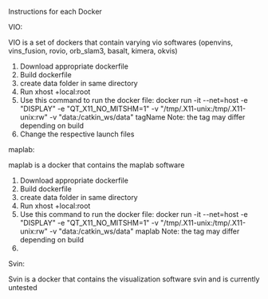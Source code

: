 Instructions for each Docker

VIO:

VIO is a set of dockers that contain varying vio softwares (openvins, vins_fusion, rovio, orb_slam3, basalt, kimera, okvis)
1. Download appropriate dockerfile
2. Build dockerfile
3. create data folder in same directory
4. Run xhost +local:root
5. Use this command to run the docker file: docker run -it --net=host -e "DISPLAY" -e "QT_X11_NO_MITSHM=1" -v "/tmp/.X11-unix:/tmp/.X11-unix:rw" -v "data:/catkin_ws/data" tagName
Note: the tag may differ depending on build
6. Change the respective launch files

maplab:

maplab is a docker that contains the maplab software
1. Download appropriate dockerfile
2. Build dockerfile
3. create data folder in same directory
4. Run xhost +local:root
5. Use this command to run the docker file: docker run -it --net=host -e "DISPLAY" -e "QT_X11_NO_MITSHM=1" -v "/tmp/.X11-unix:/tmp/.X11-unix:rw" -v "data:/catkin_ws/data" maplab
Note: the tag may differ depending on build
6. 

Svin:

Svin is a docker that contains the visualization software svin and is currently untested
